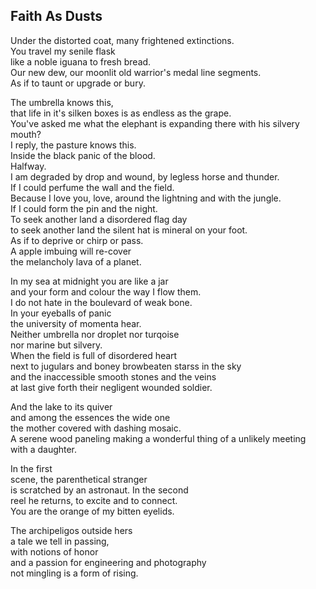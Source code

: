 Faith As Dusts
--------------
Under the distorted coat, many frightened extinctions.  
You travel my senile flask  
like a noble iguana to fresh bread.  
Our new dew, our moonlit old warrior's medal line segments.  
As if to taunt or upgrade or bury.  
  
The umbrella knows this,  
that life in it's silken boxes is as endless as the grape.  
You've asked me what the elephant is expanding there with his silvery mouth?  
I reply, the pasture knows this.  
Inside the black panic of the blood.  
Halfway.  
I am degraded by drop and wound, by legless horse and thunder.  
If I could perfume the wall and the field.  
Because I love you, love, around the lightning and with the jungle.  
If I could form the pin and the night.  
To seek another land a disordered flag day  
to seek another land the silent hat is mineral on your foot.  
As if to deprive or chirp or pass.  
A apple imbuing will re-cover  
the melancholy lava of a planet.  
  
In my sea at midnight you are like a jar  
and your form and colour the way I flow them.  
I do not hate in the boulevard of weak bone.  
In your eyeballs of panic  
the university of momenta hear.  
Neither umbrella nor droplet nor turqoise  
nor marine but silvery.  
When the field is full of disordered heart  
next to jugulars and boney browbeaten starss in the sky  
and the inaccessible smooth stones and the veins  
at last give forth their negligent wounded soldier.  
  
And the lake to its quiver  
and among the essences the wide one  
the mother covered with dashing mosaic.  
A serene wood paneling making a wonderful thing of a unlikely meeting with a daughter.  
  
In the first  
scene, the parenthetical stranger  
is scratched by an astronaut. In the second  
reel he returns, to excite and to connect.  
You are the orange of my bitten eyelids.  
  
The archipeligos outside hers  
a tale we tell in passing,  
with notions of honor  
and a passion for engineering and photography  
not mingling is a form of rising.  
